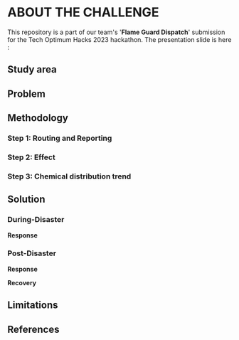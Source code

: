 # ABOUT THE CHALLENGE 

This repository is a part of our team's '<b>Flame Guard Dispatch</b>' submission for the Tech Optimum Hacks 2023 hackathon. 
The presentation slide is here : 

## Study area



## Problem



## Methodology

### Step 1: Routing and Reporting



### Step 2: Effect 





### Step 3: Chemical distribution trend



## Solution

### During-Disaster

<b>Response</b>



### Post-Disaster

<b>Response</b>


<b>Recovery</b>



## Limitations



## References




